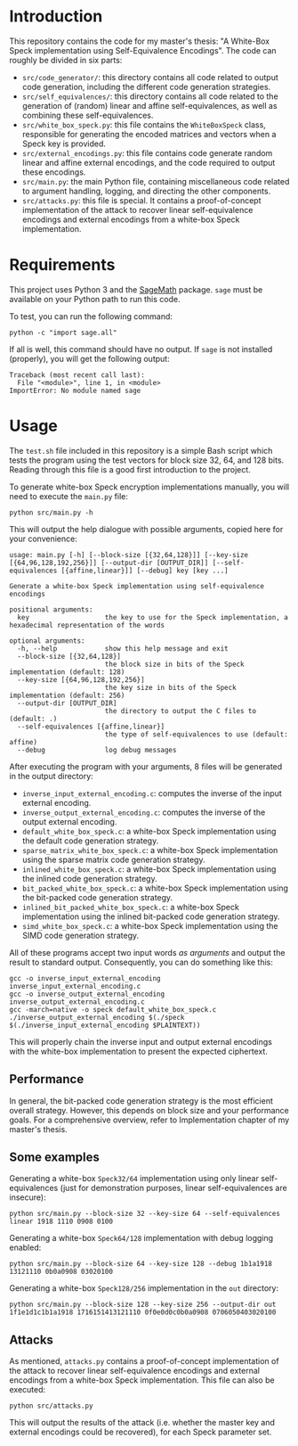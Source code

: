 # Introduction 
This repository contains the code for my master's thesis: "A White-Box Speck implementation using Self-Equivalence Encodings". The code can roughly be divided in six parts:
* `src/code_generator/`: this directory contains all code related to output code generation, including the different code generation strategies.
* `src/self_equivalences/`: this directory contains all code related to the generation of (random) linear and affine self-equivalences, as well as combining these self-equivalences.
* `src/white_box_speck.py`: this file contains the `WhiteBoxSpeck` class, responsible for generating the encoded matrices and vectors when a Speck key is provided.
* `src/external_encodings.py`: this file contains code generate random linear and affine external encodings, and the code required to output these encodings.
* `src/main.py`: the main Python file, containing miscellaneous code related to argument handling, logging, and directing the other components.
* `src/attacks.py`: this file is special. It contains a proof-of-concept implementation of the attack to recover linear self-equivalence encodings and external encodings from a white-box Speck implementation.

# Requirements
This project uses Python 3 and the [SageMath](https://www.sagemath.org/) package. `sage` must be available on your Python path to run this code.

To test, you can run the following command:
```
python -c "import sage.all"
```
If all is well, this command should have no output. If `sage` is not installed (properly), you will get the following output:
```
Traceback (most recent call last):
  File "<module>", line 1, in <module>
ImportError: No module named sage
```

# Usage
The `test.sh` file included in this repository is a simple Bash script which tests the program using the test vectors for block size 32, 64, and 128 bits. Reading through this file is a good first introduction to the project.

To generate white-box Speck encryption implementations manually, you will need to execute the `main.py` file:
```
python src/main.py -h
```
This will output the help dialogue with possible arguments, copied here for your convenience:
```
usage: main.py [-h] [--block-size [{32,64,128}]] [--key-size [{64,96,128,192,256}]] [--output-dir [OUTPUT_DIR]] [--self-equivalences [{affine,linear}]] [--debug] key [key ...]

Generate a white-box Speck implementation using self-equivalence encodings

positional arguments:
  key                   the key to use for the Speck implementation, a hexadecimal representation of the words

optional arguments:
  -h, --help            show this help message and exit
  --block-size [{32,64,128}]
                        the block size in bits of the Speck implementation (default: 128)
  --key-size [{64,96,128,192,256}]
                        the key size in bits of the Speck implementation (default: 256)
  --output-dir [OUTPUT_DIR]
                        the directory to output the C files to (default: .)
  --self-equivalences [{affine,linear}]
                        the type of self-equivalences to use (default: affine)
  --debug               log debug messages
```

After executing the program with your arguments, 8 files will be generated in the output directory:
* `inverse_input_external_encoding.c`: computes the inverse of the input external encoding.
* `inverse_output_external_encoding.c`: computes the inverse of the output external encoding.
* `default_white_box_speck.c`: a white-box Speck implementation using the default code generation strategy.
* `sparse_matrix_white_box_speck.c`: a white-box Speck implementation using the sparse matrix code generation strategy.
* `inlined_white_box_speck.c`: a white-box Speck implementation using the inlined code generation strategy.
* `bit_packed_white_box_speck.c`: a white-box Speck implementation using the bit-packed code generation strategy.
* `inlined_bit_packed_white_box_speck.c`: a white-box Speck implementation using the inlined bit-packed code generation strategy.
* `simd_white_box_speck.c`: a white-box Speck implementation using the SIMD code generation strategy.

All of these programs accept two input words *as arguments* and output the result to standard output. Consequently, you can do something like this:
```
gcc -o inverse_input_external_encoding inverse_input_external_encoding.c
gcc -o inverse_output_external_encoding inverse_output_external_encoding.c
gcc -march=native -o speck default_white_box_speck.c
./inverse_output_external_encoding $(./speck $(./inverse_input_external_encoding $PLAINTEXT))
```
This will properly chain the inverse input and output external encodings with the white-box implementation to present the expected ciphertext.

## Performance
In general, the bit-packed code generation strategy is the most efficient overall strategy. However, this depends on block size and your performance goals. For a comprehensive overview, refer to Implementation chapter of my master's thesis.

## Some examples
Generating a white-box `Speck32/64` implementation using only linear self-equivalences (just for demonstration purposes, linear self-equivalences are insecure):
```
python src/main.py --block-size 32 --key-size 64 --self-equivalences linear 1918 1110 0908 0100
```

Generating a white-box `Speck64/128` implementation with debug logging enabled:
```
python src/main.py --block-size 64 --key-size 128 --debug 1b1a1918 13121110 0b0a0908 03020100
```

Generating a white-box `Speck128/256` implementation in the `out` directory:
```
python src/main.py --block-size 128 --key-size 256 --output-dir out 1f1e1d1c1b1a1918 1716151413121110 0f0e0d0c0b0a0908 0706050403020100
```

## Attacks
As mentioned, `attacks.py` contains a proof-of-concept implementation of the attack to recover linear self-equivalence encodings and external encodings from a white-box Speck implementation. This file can also be executed:
```
python src/attacks.py
```
This will output the results of the attack (i.e. whether the master key and external encodings could be recovered), for each Speck parameter set.
